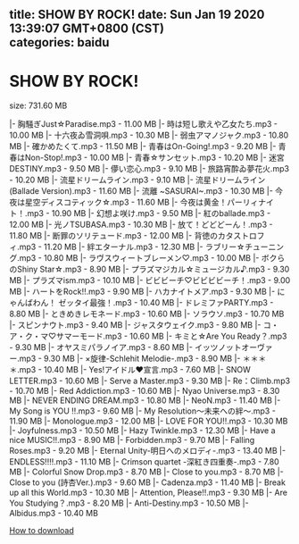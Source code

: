 
title: SHOW BY ROCK!
date: Sun Jan 19 2020 13:39:07 GMT+0800 (CST)    
categories: baidu
---

# SHOW BY ROCK!
size: 731.60 MB
 
 
|- 胸騒ぎJust☆Paradise.mp3 - 11.00 MB
|- 時は短し歌えや乙女たち.mp3 - 10.00 MB
|- 十六夜ゐ雪洞唄.mp3 - 10.30 MB
|- 弱虫アマノジャク.mp3 - 10.80 MB
|- 確かめたくて.mp3 - 11.50 MB
|- 青春はOn-Going!.mp3 - 9.20 MB
|- 青春はNon-Stop!.mp3 - 10.00 MB
|- 青春☆サンセット.mp3 - 10.20 MB
|- 迷宮DESTINY.mp3 - 9.50 MB
|- 儚い恋心.mp3 - 9.10 MB
|- 旅路宵酔ゐ夢花火.mp3 - 10.20 MB
|- 流星ドリームライン.mp3 - 9.10 MB
|- 流星ドリームライン (Ballade Version).mp3 - 11.60 MB
|- 流離 ~SASURAI~.mp3 - 10.30 MB
|- 今夜は星空ディスコティック☆.mp3 - 11.60 MB
|- 今夜は黄金！パーリィナイト！.mp3 - 10.90 MB
|- 幻想よ咲け.mp3 - 9.50 MB
|- 紅のballade.mp3 - 12.00 MB
|- 光ノTSUBASA.mp3 - 10.30 MB
|- 放て！どどどーん！.mp3 - 11.80 MB
|- 断罪のソリテュード.mp3 - 12.00 MB
|- 背徳のカタストロフィ.mp3 - 11.20 MB
|- 絆エターナル.mp3 - 12.30 MB
|- ラブリー☆チューニング.mp3 - 10.80 MB
|- ラヴスウィートブレーメン♡.mp3 - 10.00 MB
|- ボクらのShiny Star☆.mp3 - 8.90 MB
|- プラズマジカル☆ミュージカル♪.mp3 - 9.30 MB
|- プラズマism.mp3 - 10.10 MB
|- ビビビーチ♡ビビビビーチ！.mp3 - 9.00 MB
|- ハートをRock!!.mp3 - 9.90 MB
|- ハカナイトメア.mp3 - 9.30 MB
|- にゃんばわん！ ゼッタイ最強！.mp3 - 10.40 MB
|- ドレミファPARTY.mp3 - 8.80 MB
|- ときめきレモネード.mp3 - 10.60 MB
|- ソラウソ.mp3 - 10.70 MB
|- スピンナウト.mp3 - 9.40 MB
|- ジャスタウェイク.mp3 - 9.80 MB
|- コ・ア・ク・マ♡サマーモード.mp3 - 10.60 MB
|- キミと☆Are You Ready？.mp3 - 9.30 MB
|- オヤスミパラノイア.mp3 - 8.60 MB
|- イッツノットオーヴァー.mp3 - 9.30 MB
|- ×旋律-Schlehit Melodie-.mp3 - 8.90 MB
|- ＊＊＊＊.mp3 - 10.40 MB
|- Yes!アイドル♥宣言.mp3 - 7.60 MB
|- SNOW LETTER.mp3 - 10.60 MB
|- Serve a Master.mp3 - 9.30 MB
|- Re：Climb.mp3 - 10.70 MB
|- Red Addiction.mp3 - 10.60 MB
|- Nyao Universe.mp3 - 8.30 MB
|- NEVER ENDING DREAM.mp3 - 10.80 MB
|- NeoN.mp3 - 11.40 MB
|- My Song is YOU !!.mp3 - 9.60 MB
|- My Resolution～未来への絆～.mp3 - 11.90 MB
|- Monologue.mp3 - 12.00 MB
|- LOVE FOR YOU!!.mp3 - 10.30 MB
|- Joyfulness.mp3 - 10.50 MB
|- Hazy Twinkle.mp3 - 12.30 MB
|- Have a nice MUSIC!!.mp3 - 8.90 MB
|- Forbidden.mp3 - 9.70 MB
|- Falling Roses.mp3 - 9.20 MB
|- Eternal Unity-明日へのメロディ-.mp3 - 13.40 MB
|- ENDLESS!!!!.mp3 - 11.10 MB
|- Crimson quartet -深紅き四重奏-.mp3 - 7.80 MB
|- Colorful Snow Drop.mp3 - 8.70 MB
|- Close to you.mp3 - 8.70 MB
|- Close to you (詩杏Ver.).mp3 - 9.60 MB
|- Cadenza.mp3 - 11.40 MB
|- Break up all this World.mp3 - 10.30 MB
|- Attention, Please!!.mp3 - 9.30 MB
|- Are You Studying？.mp3 - 8.20 MB
|- Anti-Destiny.mp3 - 10.50 MB
|- Albidus.mp3 - 10.40 MB

[How to download](https://bpcam.bemobtrk.com/go/2ceec3aa-1ca2-46d6-b9ff-aaa5c184517c?jno=4299)